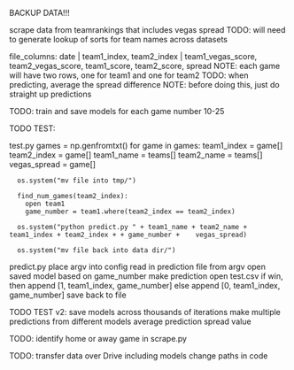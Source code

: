 BACKUP DATA!!!

scrape data from teamrankings that includes vegas spread
  TODO: will need to generate lookup of sorts for team names across datasets

  file_columns: date | team1_index, team2_index | team1_vegas_score, team2_vegas_score, team1_score, team2_score, spread
    NOTE: each game will have two rows, one for team1 and one for team2
      TODO: when predicting, average the spread difference
        NOTE: before doing this, just do straight up predictions

TODO:
  train and save models for each game number 10-25

TODO TEST:

  test.py
    games = np.genfromtxt()
    for game in games:
      team1_index = game[]
      team2_index = game[]
      team1_name = teams[]
      team2_name = teams[]
      vegas_spread = game[]

      os.system("mv file into tmp/")

      find_num_games(team2_index):
        open team1
        game_number = team1.where(team2_index == team2_index)

      os.system("python predict.py " + team1_name + team2_name + team1_index + team2_index + + game_number +    vegas_spread)

      os.system("mv file back into data dir/")

  predict.py
    place argv into config
    read in prediction file from argv
    open saved model based on game_number
    make prediction
    open test.csv
    if win, then append
      [1, team1_index, game_number]
    else append
      [0, team1_index, game_number]
    save back to file



TODO TEST v2:
  save models across thousands of iterations
  make multiple predictions from different models
  average prediction spread value

TODO: identify home or away game in scrape.py


TODO:
transfer data over Drive
  including models
change paths in code
